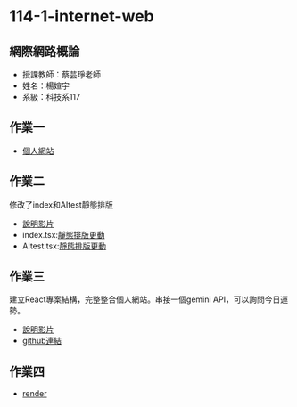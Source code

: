 # 114-1-internet-web
## 網際網路概論
- 授課教師：蔡芸琤老師
- 姓名：楊媗宇
- 系級：科技系117
 ## 作業一
- [個人網站](https://xuanyu410.github.io/114-1-internet-web/)
 ## 作業二
 修改了index和AItest靜態排版
- [說明影片](https://youtu.be/Fwt7aJ67F98)
- index.tsx:[靜態排版更動](https://github.com/xuanyu410/114-1-internet-web/blob/main/homework2/index.tsx)
- AItest.tsx:[靜態排版更動](https://github.com/xuanyu410/114-1-internet-web/blob/main/homework2/AItest.tsx)
## 作業三
建立React專案結構，完整整合個人網站。串接一個gemini API，可以詢問今日運勢。
- [說明影片](https://youtu.be/FkpDfz_tf4g)
- [github連結](https://github.com/xuanyu410/hw3)
## 作業四
- [render](https://hw3-94uj.onrender.com)

  
